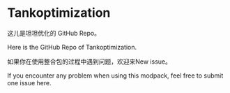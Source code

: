 # Tankoptimization
这儿是坦坦优化的 GitHub Repo。

Here is the GitHub Repo of Tankoptimization.

如果你在使用整合包的过程中遇到问题，欢迎来New issue。

If you encounter any problem when using this modpack, feel free to submit one issue here.
